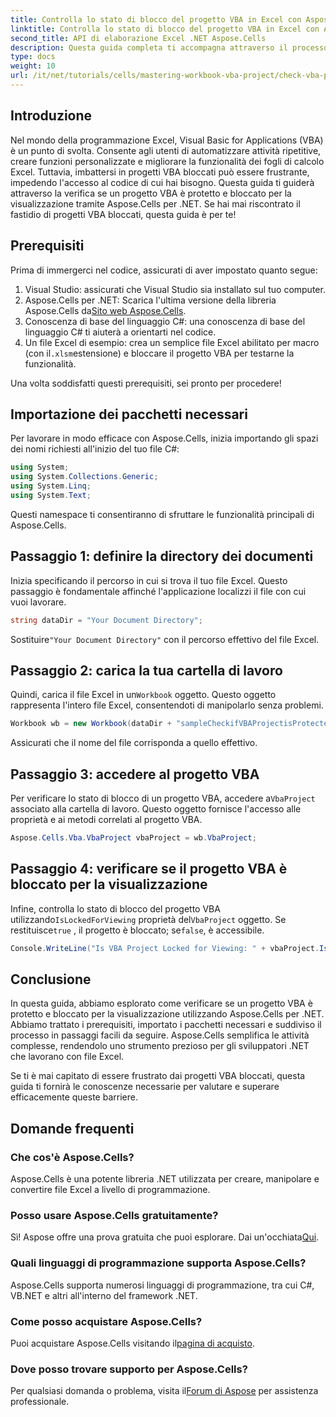 ```yaml
---
title: Controlla lo stato di blocco del progetto VBA in Excel con Aspose.Cells
linktitle: Controlla lo stato di blocco del progetto VBA in Excel con Aspose.Cells
second_title: API di elaborazione Excel .NET Aspose.Cells
description: Questa guida completa ti accompagna attraverso il processo di controllo se un progetto VBA in Excel è bloccato per la visualizzazione utilizzando la potente libreria Aspose.Cells for .NET. Perfetta per sviluppatori .NET e utenti Excel.
type: docs
weight: 10
url: /it/net/tutorials/cells/mastering-workbook-vba-project/check-vba-project-lock-status/
---
```

## Introduzione

Nel mondo della programmazione Excel, Visual Basic for Applications (VBA) è un punto di svolta. Consente agli utenti di automatizzare attività ripetitive, creare funzioni personalizzate e migliorare la funzionalità dei fogli di calcolo Excel. Tuttavia, imbattersi in progetti VBA bloccati può essere frustrante, impedendo l'accesso al codice di cui hai bisogno. Questa guida ti guiderà attraverso la verifica se un progetto VBA è protetto e bloccato per la visualizzazione tramite Aspose.Cells per .NET. Se hai mai riscontrato il fastidio di progetti VBA bloccati, questa guida è per te!

## Prerequisiti

Prima di immergerci nel codice, assicurati di aver impostato quanto segue:

1. Visual Studio: assicurati che Visual Studio sia installato sul tuo computer.
2.  Aspose.Cells per .NET: Scarica l'ultima versione della libreria Aspose.Cells da[Sito web Aspose.Cells](https://releases.aspose.com/cells/net/).
3. Conoscenza di base del linguaggio C#: una conoscenza di base del linguaggio C# ti aiuterà a orientarti nel codice.
4.  Un file Excel di esempio: crea un semplice file Excel abilitato per macro (con il`.xlsm`estensione) e bloccare il progetto VBA per testarne la funzionalità.

Una volta soddisfatti questi prerequisiti, sei pronto per procedere!

## Importazione dei pacchetti necessari

Per lavorare in modo efficace con Aspose.Cells, inizia importando gli spazi dei nomi richiesti all'inizio del tuo file C#:

```csharp
using System;
using System.Collections.Generic;
using System.Linq;
using System.Text;
```

Questi namespace ti consentiranno di sfruttare le funzionalità principali di Aspose.Cells.

## Passaggio 1: definire la directory dei documenti

Inizia specificando il percorso in cui si trova il tuo file Excel. Questo passaggio è fondamentale affinché l'applicazione localizzi il file con cui vuoi lavorare.

```csharp
string dataDir = "Your Document Directory";
```

 Sostituire`"Your Document Directory"` con il percorso effettivo del file Excel.

## Passaggio 2: carica la tua cartella di lavoro

 Quindi, carica il file Excel in un`Workbook` oggetto. Questo oggetto rappresenta l'intero file Excel, consentendoti di manipolarlo senza problemi.

```csharp
Workbook wb = new Workbook(dataDir + "sampleCheckifVBAProjectisProtected.xlsm");
```

Assicurati che il nome del file corrisponda a quello effettivo.

## Passaggio 3: accedere al progetto VBA

 Per verificare lo stato di blocco di un progetto VBA, accedere a`VbaProject` associato alla cartella di lavoro. Questo oggetto fornisce l'accesso alle proprietà e ai metodi correlati al progetto VBA.

```csharp
Aspose.Cells.Vba.VbaProject vbaProject = wb.VbaProject;
```

## Passaggio 4: verificare se il progetto VBA è bloccato per la visualizzazione

Infine, controlla lo stato di blocco del progetto VBA utilizzando`IsLockedForViewing` proprietà del`VbaProject` oggetto. Se restituisce`true` , il progetto è bloccato; se`false`, è accessibile.

```csharp
Console.WriteLine("Is VBA Project Locked for Viewing: " + vbaProject.IsLockedForViewing);
```

## Conclusione

In questa guida, abbiamo esplorato come verificare se un progetto VBA è protetto e bloccato per la visualizzazione utilizzando Aspose.Cells per .NET. Abbiamo trattato i prerequisiti, importato i pacchetti necessari e suddiviso il processo in passaggi facili da seguire. Aspose.Cells semplifica le attività complesse, rendendolo uno strumento prezioso per gli sviluppatori .NET che lavorano con file Excel.

Se ti è mai capitato di essere frustrato dai progetti VBA bloccati, questa guida ti fornirà le conoscenze necessarie per valutare e superare efficacemente queste barriere.

## Domande frequenti

### Che cos'è Aspose.Cells?

Aspose.Cells è una potente libreria .NET utilizzata per creare, manipolare e convertire file Excel a livello di programmazione.

### Posso usare Aspose.Cells gratuitamente?

 Sì! Aspose offre una prova gratuita che puoi esplorare. Dai un'occhiata[Qui](https://releases.aspose.com/).

### Quali linguaggi di programmazione supporta Aspose.Cells?

Aspose.Cells supporta numerosi linguaggi di programmazione, tra cui C#, VB.NET e altri all'interno del framework .NET.

### Come posso acquistare Aspose.Cells?

 Puoi acquistare Aspose.Cells visitando il[pagina di acquisto](https://purchase.aspose.com/buy).

### Dove posso trovare supporto per Aspose.Cells?

 Per qualsiasi domanda o problema, visita il[Forum di Aspose](https://forum.aspose.com/c/cells/9) per assistenza professionale.